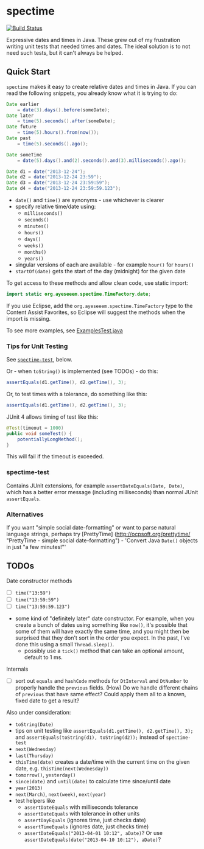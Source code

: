 spectime
========

[![Build Status](https://travis-ci.org/ayeseeem/spectime.svg?branch=master)](https://travis-ci.org/ayeseeem/spectime)

Expressive dates and times in Java. These grew out of my frustration writing unit tests that needed times and dates. The ideal solution is to not need such tests, but it can't always be helped. 


Quick Start
-----------

`spectime` makes it easy to create relative dates and times in Java. If you can read the following snippets, you already know what it is trying to do:

```java
Date earlier
    = date(3).days().before(someDate);
Date later
    = time(5).seconds().after(someDate);
Date future
    = time(5).hours().from(now());
Date past
    = time(5).seconds().ago();

Date someTime
    = date(5).days().and(2).seconds().and(3).milliseconds().ago();
```
```java
Date d1 = date("2013-12-24");
Date d2 = date("2013-12-24 23:59");
Date d3 = date("2013-12-24 23:59:59");
Date d4 = date("2013-12-24 23:59:59.123");
```
* `date()` and `time()` are synonyms - use whichever is clearer
* specify relative time/date using:
    * `milliseconds()`
    * `seconds()`
    * `minutes()`
    * `hours()`
    * `days()`
    * `weeks()`
    * `months()`
    * `years()`
* singular versions of each are available - for example `hour()` for `hours()`
* `startOf(date)` gets the start of the day (midnight) for the given date 

To get access to these methods and allow clean code, use static import:
```java
import static org.ayeseeem.spectime.TimeFactory.date;
```
If you use Eclipse, add the `org.ayeseeem.spectime.TimeFactory` type to the Content Assist Favorites, so Eclipse will suggest the methods when the import is missing.

To see more examples, see [ExamplesTest.java](https://github.com/ayeseeem/spectime/blob/master/spectime-core/src/test/java/org/ayeseeem/spectime/example/ExamplesTest.java "Examples")


### Tips for Unit Testing

See [`spectime-test`](#spectime-test), below.

Or - when `toString()` is implemented (see TODOs) - do this:
```java
assertEquals(d1.getTime(), d2.getTime(), 3);
```

Or, to test times with a tolerance, do something like this:
```java
assertEquals(d1.getTime(), d2.getTime(), 3);
```

JUnit 4 allows timing of test like this:
```java
@Test(timeout = 1000)
public void someTest() {
    potentiallyLongMethod();
}
```
This will fail if the timeout is exceeded.


### <a id="spectime-test">spectime-test

Contains JUnit extensions, for example `assertDateEquals(Date, Date)`, which
has a better error message (including milliseconds) than normal JUnit 
`assertEquals`.


### Alternatives

If you want "simple social date-formatting" or want to parse natural language strings, perhaps try [PrettyTime] (http://ocpsoft.org/prettytime/ "PrettyTime - simple social date-formatting") - 'Convert Java `Date()` objects in just "a few minutes!"'


TODOs
-----

Date constructor methods
- [ ] `time("13:59")`
- [ ] `time("13:59:59")`
- [ ] `time("13:59:59.123")`
- some kind of "definitely later" date constructor. For example, when you create a bunch of dates using something like `now()`, it's possible that some of them will have exactly the same time, and you might then be surprised that they don't sort in the order you expect. In the past, I've done this using a small `Thread.sleep()`.
    - possibly use a `tick()` method that can take an optional amount, default to 1 ms.

Internals
- [ ] sort out `equals` and `hashCode` methods for `DtInterval` and `DtNumber`
      to properly handle the `previous` fields. (How) Do we handle different
      chains of `previous` that have same effect? Could apply them all to a
      known, fixed date to get a result?

Also under consideration:
- `toString(Date)`
- tips on unit testing like `assertEquals(d1.getTime(), d2.getTime(), 3);` and
  `assertEquals(toString(d1), toString(d2));` instead of `spectime-test` 
- `next(Wednesday)`
- `last(Thursday)`
- `thisTime(date)` creates a date/time with the current time on the given date, e.g. `thisTime(next(Wednesday))`
- `tomorrow()`, `yesterday()`
- `since(date)` and `until(date)` to calculate time since/until date
- `year(2013)`
- `next(March)`, `next(week)`, `next(year)`
- test helpers like
    - `assertDateEquals` with milliseconds tolerance
    - `assertDateEquals` with tolerance in other units
    - `assertDayEquals` (ignores time, just checks date)
    - `assertTimeEquals` (ignores date, just checks time)
    - `assertDateEquals("2013-04-01 10:12", aDate)`? Or use 
      `assertDateEquals(date("2013-04-10 10:12"), aDate)`?


